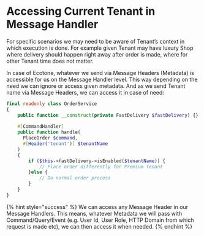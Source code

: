 # Accessing Current Tenant in Message Handler

For specific scenarios we may need to be aware of Tenant’s context in which execution is done. For example given Tenant may have luxury Shop where delivery should happen right away after order is made, where for other Tenant time does not matter.

In case of Ecotone, whatever we send via Message Headers (Metadata) is accessible for us on the Message Handler level. This way depending on the need we can ignore or access given metadata. And as we send Tenant name via Message Headers, we can access it in case of need:

```php
final readonly class OrderService
{
    public function __construct(private FastDelivery $fastDelivery) {}
    
    #[CommandHandler]
    public function handle(
      PlaceOrder $command,
      #[Header('tenant')] $tenantName
    )
    {
        if ($this->fastDelivery->isEnabled($tenantName)) {
            // Place order differently for Premium Tenant    
        }else {
            // Do normal order process
        }
    }
}
```

{% hint style="success" %}
We can access any Message Header in our Message Handlers. This means, whatever Metadata we will pass with Command/Query/Event (e.g. User Id, User Role, HTTP Domain from which request is made etc), we can then access it when needed.
{% endhint %}
